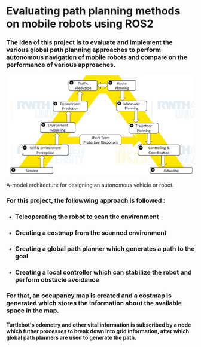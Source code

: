 # Evaluating path planning methods on mobile robots using ROS2

### The idea of this project is to evaluate and implement the various global path planning approaches to perform autonomous navigation of mobile robots and compare on the performance of various approaches.

![A-model Architecture](images/A_model.jpg)
<caption>A-model architecture for designing an autonomous vehicle or robot.</caption>

### For this project, the followwing approach is followed :

* ### Teleoperating the robot to scan the environment
* ### Creating a costmap from the scanned environment
* ### Creating a global path planner which generates a path to the goal
* ### Creating a local controller which can stabilize the robot and perform obstacle avoidance

### For that, an occupancy map is created and a costmap is generated which stores the information about the available space in the map.
#### Turtlebot's odometry and other vital information is subscribed by a node which futher processes to break down into grid information, after which global path planners are used to generate the path.
